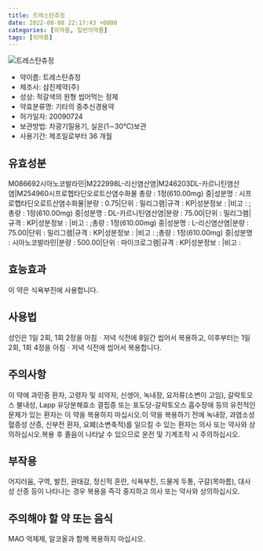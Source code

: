 ```yaml
---
title: 트레스탄츄정
date: 2022-08-08 22:17:43 +0800
categories: [의약품, 일반의약품]
tags: [의약품]
---
```

![트레스탄츄정](https://nedrug.mfds.go.kr/pbp/cmn/itemImageDownload/151698121845600143)

- 약이름: 트레스탄츄정
- 제조사: 삼진제약(주)
- 성상: 적갈색의 원형 씹어먹는 정제
- 약효분류명: 기타의 중추신경용약
- 허가일자: 20090724
- 보관방법: 차광기밀용기, 실온(1∼30℃)보관
- 사용기간: 제조일로부터 36 개월
## 유효성분
M086692시아노코발라민|M222998L-리신염산염|M246203DL-카르니틴염산염|M254960시프로헵타딘오로트산염수화물
총량 : 1정(610.00mg) 중|성분명 : 시프로헵타딘오로트산염수화물|분량 : 0.75|단위 : 밀리그램|규격 : KP|성분정보 : |비고 : ;총량 : 1정(610.00mg) 중|성분명 : DL-카르니틴염산염|분량 : 75.00|단위 : 밀리그램|규격 : KP|성분정보 : |비고 : ;총량 : 1정(610.00mg) 중|성분명 : L-리신염산염|분량 : 75.00|단위 : 밀리그램|규격 : KP|성분정보 : |비고 : ;총량 : 1정(610.00mg) 중|성분명 : 시아노코발라민|분량 : 500.00|단위 : 마이크로그램|규격 : KP|성분정보 : |비고 :
## 효능효과
이 약은 식욕부진에 사용합니다.
## 사용법
성인은 1일 2회, 1회 2정을 아침ㆍ저녁 식전에 8일간 씹어서 복용하고, 이후부터는 1일 2회, 1회 4정을 아침ㆍ저녁 식전에 씹어서 복용합니다.
## 주의사항
이 약에 과민증 환자, 고령자 및 쇠약자, 신생아, 녹내장, 요저류(소변이 고임), 갈락토오스 불내성, Lapp 유당분해효소 결핍증 또는 포도당-갈락토오스 흡수장애 등의 유전적인 문제가 있는 환자는 이 약을 복용하지 마십시오.이 약을 복용하기 전에 녹내장, 과염소성 혈증성 산증, 신부전 환자, 요폐(소변축적)를 일으킬 수 있는 환자는 의사 또는 약사와 상의하십시오.복용 후 졸음이 나타날 수 있으므로 운전 및 기계조작 시 주의하십시오.
## 부작용
어지러움, 구역, 발진, 권태감, 정신적 혼란, 식욕부진, 드물게 두통, 구갈(목마름), 대사성 산증 등이 나타나는 경우 복용을 즉각 중지하고 의사 또는 약사와 상의하십시오.
## 주의해야 할 약 또는 음식
MAO 억제제, 알코올과 함께 복용하지 마십시오.

